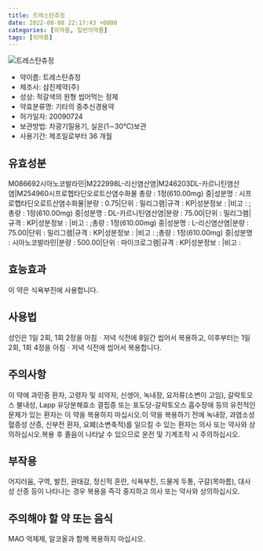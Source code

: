 ```yaml
---
title: 트레스탄츄정
date: 2022-08-08 22:17:43 +0800
categories: [의약품, 일반의약품]
tags: [의약품]
---
```

![트레스탄츄정](https://nedrug.mfds.go.kr/pbp/cmn/itemImageDownload/151698121845600143)

- 약이름: 트레스탄츄정
- 제조사: 삼진제약(주)
- 성상: 적갈색의 원형 씹어먹는 정제
- 약효분류명: 기타의 중추신경용약
- 허가일자: 20090724
- 보관방법: 차광기밀용기, 실온(1∼30℃)보관
- 사용기간: 제조일로부터 36 개월
## 유효성분
M086692시아노코발라민|M222998L-리신염산염|M246203DL-카르니틴염산염|M254960시프로헵타딘오로트산염수화물
총량 : 1정(610.00mg) 중|성분명 : 시프로헵타딘오로트산염수화물|분량 : 0.75|단위 : 밀리그램|규격 : KP|성분정보 : |비고 : ;총량 : 1정(610.00mg) 중|성분명 : DL-카르니틴염산염|분량 : 75.00|단위 : 밀리그램|규격 : KP|성분정보 : |비고 : ;총량 : 1정(610.00mg) 중|성분명 : L-리신염산염|분량 : 75.00|단위 : 밀리그램|규격 : KP|성분정보 : |비고 : ;총량 : 1정(610.00mg) 중|성분명 : 시아노코발라민|분량 : 500.00|단위 : 마이크로그램|규격 : KP|성분정보 : |비고 :
## 효능효과
이 약은 식욕부진에 사용합니다.
## 사용법
성인은 1일 2회, 1회 2정을 아침ㆍ저녁 식전에 8일간 씹어서 복용하고, 이후부터는 1일 2회, 1회 4정을 아침ㆍ저녁 식전에 씹어서 복용합니다.
## 주의사항
이 약에 과민증 환자, 고령자 및 쇠약자, 신생아, 녹내장, 요저류(소변이 고임), 갈락토오스 불내성, Lapp 유당분해효소 결핍증 또는 포도당-갈락토오스 흡수장애 등의 유전적인 문제가 있는 환자는 이 약을 복용하지 마십시오.이 약을 복용하기 전에 녹내장, 과염소성 혈증성 산증, 신부전 환자, 요폐(소변축적)를 일으킬 수 있는 환자는 의사 또는 약사와 상의하십시오.복용 후 졸음이 나타날 수 있으므로 운전 및 기계조작 시 주의하십시오.
## 부작용
어지러움, 구역, 발진, 권태감, 정신적 혼란, 식욕부진, 드물게 두통, 구갈(목마름), 대사성 산증 등이 나타나는 경우 복용을 즉각 중지하고 의사 또는 약사와 상의하십시오.
## 주의해야 할 약 또는 음식
MAO 억제제, 알코올과 함께 복용하지 마십시오.

